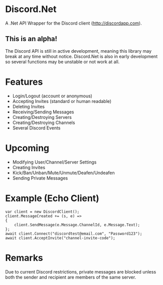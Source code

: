 # Discord.Net
A .Net API Wrapper for the Discord client (http://discordapp.com).

## This is an alpha!
The Discord API is still in active development, meaning this library may break at any time without notice.
Discord.Net is also in early development so several functions may be unstable or not work at all.

# Features
- Login/Logout (account or anonymous)
- Accepting Invites (standard or human readable)
- Deleting Invites
- Receiving/Sending Messages
- Creating/Destroying Servers
- Creating/Destroying Channels
- Several Discord Events

# Upcoming
- Modifying User/Channel/Server Settings
- Creating Invites
- Kick/Ban/Unban/Mute/Unmute/Deafen/Undeafen
- Sending Private Messages

# Example (Echo Client)
```
var client = new DiscordClient();
client.MessageCreated += (s, e) =>
{
	client.SendMessage(e.Message.ChannelId, e.Message.Text);
};
await client.Connect("discordtest@email.com", "Password123");
await client.AcceptInvite("channel-invite-code");
```

# Remarks

Due to current Discord restrictions, private messages are blocked unless both the sender and recipient are members of the same server.
